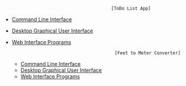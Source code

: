                                              [ToDo List App]
- [Command Line Interface](https://github.com/NiranjanKumarYadav36/App-using-Python/blob/main/ToDo-App/cli.py)                                                                                  
- [Desktop Graphical User Interface](https://github.com/NiranjanKumarYadav36/App-using-Python/blob/main/ToDo-App/gui.py)
- [Web Interface Programs]()

                                             [Feet to Meter Converter]
  - [Command Line Interface](https://github.com/NiranjanKumarYadav36/App-using-Python/blob/main/Feet-to-Meter-converter/cli.py)
  - [Desktop Graphical User Interface](https://github.com/NiranjanKumarYadav36/App-using-Python/blob/main/Feet-to-Meter-converter/converter.py)
  - [Web Interface Programs]()                     
